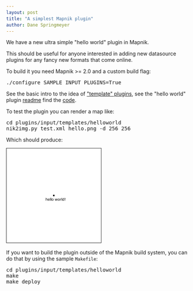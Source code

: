 ```yaml
---
layout: post
title: "A simplest Mapnik plugin"
author: Dane Springmeyer
---
```


We have a new ultra simple "hello world" plugin in Mapnik.

This should be useful for anyone interested in adding new datasource plugins for any fancy new formats that come online.

To build it you need Mapnik >= 2.0 and a custom build flag:

<pre>
./configure SAMPLE_INPUT_PLUGINS=True
</pre>

See the basic intro to the idea of ["template" plugins](https://github.com/mapnik/mapnik/blob/master/plugins/input/templates/README.md), see the "hello world" plugin [readme](https://github.com/mapnik/mapnik/blob/master/plugins/input/templates/helloworld/README.md) find the [code](https://github.com/mapnik/mapnik/tree/master/plugins/input/templates/helloworld).

To test the plugin you can render a map like:

<pre>
cd plugins/input/templates/helloworld
nik2img.py test.xml hello.png -d 256 256
</pre>

Which should produce:

<img src="/images/hello.png" style="border:1px solid;"/>

If you want to build the plugin outside of the Mapnik build system, you can do that by using the sample `Makefile`:

<pre>
cd plugins/input/templates/helloworld
make
make deploy
</pre>

